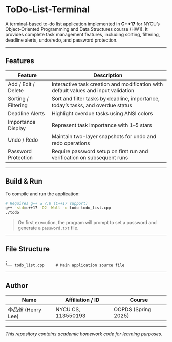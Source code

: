 # ToDo-List-Terminal

A terminal-based to-do list application implemented in **C++17** for NYCU’s Object-Oriented Programming and Data Structures course (HW1). It provides complete task management features, including sorting, filtering, deadline alerts, undo/redo, and password protection.

---

## Features

| Feature             | Description                                                                         |
| ------------------- | ----------------------------------------------------------------------------------- |
| Add / Edit / Delete | Interactive task creation and modification with default values and input validation |
| Sorting / Filtering | Sort and filter tasks by deadline, importance, today’s tasks, and overdue status    |
| Deadline Alerts     | Highlight overdue tasks using ANSI colors                                           |
| Importance Display  | Represent task importance with 1–5 stars                                            |
| Undo / Redo         | Maintain two-layer snapshots for undo and redo operations                           |
| Password Protection | Require password setup on first run and verification on subsequent runs             |

---

## Build & Run

To compile and run the application:

```bash
# Requires g++ ≥ 7.0 (C++17 support)
g++ -std=c++17 -O2 -Wall -o todo todo_list.cpp
./todo
```

> On first execution, the program will prompt to set a password and generate a `password.txt` file.

---

## File Structure

```
.
└── todo_list.cpp     # Main application source file
```

---

## Author

| Name            | Affiliation / ID   | Course              |
| --------------- | ------------------ | ------------------- |
| 李品翰 (Henry Lee) | NYCU CS, 113550193 | OOPDS (Spring 2025) |

---

*This repository contains academic homework code for learning purposes.*
